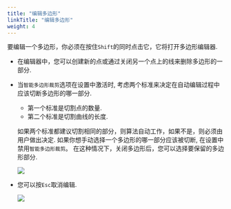 ```yaml
---
title: "编辑多边形"
linkTitle: "编辑多边形"
weight: 4
---
```


要编辑一个多边形，你必须在按住`Shift`的同时点击它，它将打开多边形编辑器.

- 在编辑器中，您可以创建新的点或通过关闭另一个点上的线来删除多边形的一部分.
- 当`智能多边形裁剪`选项在设置中激活时,
  考虑两个标准来决定在自动编辑过程中应该切断多边形的哪一部分.
  - 第一个标准是切割点的数量.
  - 第二个标准是切割曲线的长度.

  如果两个标准都建议切割相同的部分，则算法自动工作，如果不是，则必须由用户做出决定.
  如果你想手动选择一个多边形的哪一部分应该被切断,
  在设置中禁用`智能多边形裁剪`。
  在这种情况下，关闭多边形后，您可以选择要保留的多边形部分.

  ![](/images/image209.jpg)

- 您可以按`Esc`取消编辑.

  ![](/images/gif007_mapillary_vistas.gif)

